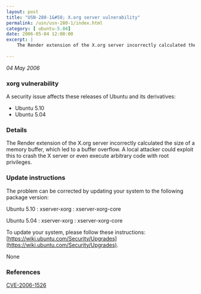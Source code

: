 ```yaml
---
layout: post
title: "USN-280-1&#58; X.org server vulnerability"
permalink: /usn/usn-280-1/index.html
category: [ ubuntu-5.04]
date: 2006-05-04 12:00:00
excerpt: |
    The Render extension of the X.org server incorrectly calculated the size of a memory buffer, which led to a buffer overflow. A local attacker could exploit this to crash the X server or even execute arbitrary code with root privileges.
    
--- 
```

 
 

*04 May 2006*

### xorg vulnerability

A security issue affects these releases of Ubuntu and its derivatives:

* Ubuntu 5.10
* Ubuntu 5.04

### Details

The Render extension of the X.org server incorrectly calculated the size of a memory buffer, which led to a buffer overflow. A local attacker could exploit this to crash the X server or even execute arbitrary code with root privileges.

### Update instructions

The problem can be corrected by updating your system to the following package version:

Ubuntu 5.10
 : xserver-xorg 
 : xserver-xorg-core 

Ubuntu 5.04
 : xserver-xorg 
 : xserver-xorg-core 

To update your system, please follow these instructions: [https://wiki.ubuntu.com/Security/Upgrades](https://wiki.ubuntu.com/Security/Upgrades).

None

### References

 
 [CVE-2006-1526](http://people.ubuntu.com/~ubuntu-security/cve/CVE-2006-1526)
 

